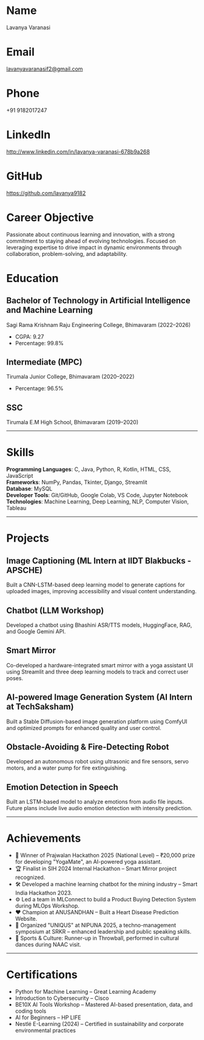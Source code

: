# Name
Lavanya Varanasi

# Email
lavanyavaranasif2@gmail.com

# Phone
+91 9182017247

# LinkedIn

http://www.linkedin.com/in/lavanya-varanasi-678b9a268

# GitHub

https://github.com/lavanya9182

# Career Objective
Passionate about continuous learning and innovation, with a strong commitment to staying ahead of evolving technologies. Focused on leveraging expertise to drive impact in dynamic environments through collaboration, problem-solving, and adaptability.

# Education

## Bachelor of Technology in Artificial Intelligence and Machine Learning  
Sagi Rama Krishnam Raju Engineering College, Bhimavaram (2022–2026)  
- CGPA: 9.27  
- Percentage: 99.8%

## Intermediate (MPC)  
Tirumala Junior College, Bhimavaram (2020–2022)  
- Percentage: 96.5%

## SSC  
Tirumala E.M High School, Bhimavaram (2019–2020)

---

# Skills

**Programming Languages**: C, Java, Python, R, Kotlin, HTML, CSS, JavaScript  
**Frameworks**: NumPy, Pandas, Tkinter, Django, Streamlit  
**Database**: MySQL  
**Developer Tools**: Git/GitHub, Google Colab, VS Code, Jupyter Notebook  
**Technologies**: Machine Learning, Deep Learning, NLP, Computer Vision, Tableau

---

# Projects

## Image Captioning (ML Intern at IIDT Blakbucks - APSCHE)  
Built a CNN-LSTM-based deep learning model to generate captions for uploaded images, improving accessibility and visual content understanding.

## Chatbot (LLM Workshop)  
Developed a chatbot using Bhashini ASR/TTS models, HuggingFace, RAG, and Google Gemini API.

## Smart Mirror  
Co-developed a hardware-integrated smart mirror with a yoga assistant UI using Streamlit and three deep learning models to track and correct user poses.

## AI-powered Image Generation System (AI Intern at TechSaksham)  
Built a Stable Diffusion-based image generation platform using ComfyUI and optimized prompts for enhanced quality and user control.

## Obstacle-Avoiding & Fire-Detecting Robot  
Developed an autonomous robot using ultrasonic and fire sensors, servo motors, and a water pump for fire extinguishing.

## Emotion Detection in Speech  
Built an LSTM-based model to analyze emotions from audio file inputs. Future plans include live audio emotion detection with intensity prediction.

---

# Achievements

- 🥇 Winner of Prajwalan Hackathon 2025 (National Level) – ₹20,000 prize for developing "YogaMate", an AI-powered yoga assistant.
- 🏆 Finalist in SIH 2024 Internal Hackathon – Smart Mirror project recognized.
- 🛠️ Developed a machine learning chatbot for the mining industry – Smart India Hackathon 2023.
- ⚙️ Led a team in MLConnect to build a Product Buying Detection System during MLOps Workshop.
- ❤️ Champion at ANUSANDHAN – Built a Heart Disease Prediction Website.
- 🎤 Organized "UNIQUS" at NIPUNA 2025, a techno-management symposium at SRKR – enhanced leadership and public speaking skills.
- 🏐 Sports & Culture: Runner-up in Throwball, performed in cultural dances during NAAC visit.

---
# Certifications

- Python for Machine Learning – Great Learning Academy  
- Introduction to Cybersecurity – Cisco  
- BE10X AI Tools Workshop – Mastered AI-based presentation, data, and coding tools  
- AI for Beginners – HP LIFE  
- Nestlé E-Learning (2024) – Certified in sustainability and corporate environmental practices
